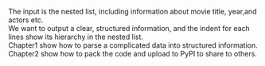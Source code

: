 The input is the nested list, including information about movie title, year,and actors etc.  
We want to output a clear, structured information, and the indent for each lines show its hierarchy in the nested list.  
Chapter1 show how to parse a complicated data into structured information.  
Chapter2 show how to pack the code and upload to PyPI to share to others.  
